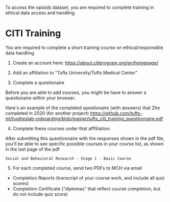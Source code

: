 To access the opioids dataset, you are required to complete training in ethical data access and handling.

# CITI Training

You are required to complete a short training course on ethical/responsible data handling.

1. Create an account here: https://about.citiprogram.org/en/homepage/

2. Add an affiliation to "Tufts University/Tufts Medical Center"

3. Complete a questionaire

Before you are able to add courses, you might be have to answer a questionaire within your browser.

Here's an example of the completed questionaire (with answers) that Zhe completed in 2020 (for another project) 
https://github.com/tufts-ml/hugheslab-onboarding/blob/master/tufts_citi_training_questionnaire.pdf

4. Complete these courses under that afffiliation:

After submitting this questionnaire with the responses shown in the pdf file, you'll be able to see specific possible courses in your course list, as shown in the last page of the pdf

    Social and Behavioral Research - Stage 1 - Basic Course

5. For each completed course, send two PDFs to MCH via email

* Completion Reports (transcript of your course work, and include all quiz scores)
* Completion Certificate ("diplomas" that reflect course completion, but do not include quiz score)
